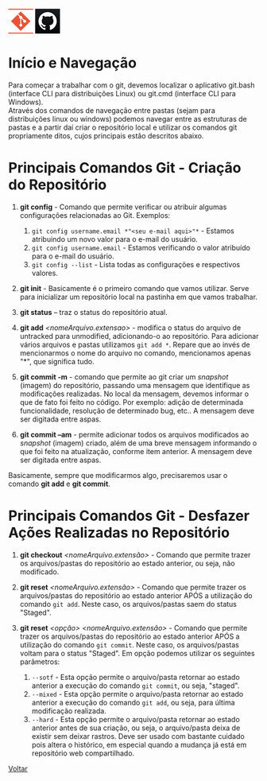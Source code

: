 ![Logo do Git](./../Imagens/icoGit.png) ![Logo do GitHub](./../Imagens/icoGitHub.png)

# Início e Navegação

Para começar a trabalhar com o git, devemos localizar o aplicativo git.bash (interface CLI para distribuições Linux) ou git.cmd (interface CLI para Windows).  
Através dos comandos de navegação entre pastas (sejam para distribuições linux ou windows) podemos navegar entre as estruturas de pastas e a partir daí criar o repositório local e utilizar os comandos git propriamente ditos, cujos principais estão descritos abaixo.

# Principais Comandos Git - Criação do Repositório  

1. **git config** - Comando que permite verificar ou atribuir algumas configurações relacionadas ao Git. Exemplos:  

	1. `git config username.email *"<seu e-mail aqui>"*` - Estamos atribuindo um novo valor para o e-mail do usuário.  
	2. `git config username.email` - Estamos verificando o valor atribuído para o e-mail do usuário.  
	3. `git config --list` - Lista todas as configurações e respectivos valores.

2. **git init** - Basicamente é o primeiro comando que vamos utilizar. Serve para inicializar um repositório local na pastinha em que vamos trabalhar. 

3. **git status** – traz o status do repositório atual. 

4. **git add** *<nomeArquivo.extensao>* - modifica o status do arquivo de untracked para unmodified, adicionando-o ao repositório. Para adicionar vários arquivos e pastas utilizamos `git add *`. Repare que ao invés de mencionarmos o nome do arquivo no comando, mencionamos apenas "*", que significa tudo.
 
5. **git commit -m** *<mensagem>* - comando que permite ao git criar um *snapshot* (imagem) do repositório, passando uma mensagem que identifique as modificações realizadas. No local da mensagem, devemos informar o que de fato foi feito no código. Por exemplo: adição de determinada funcionalidade, resolução de determinado bug, etc..
A mensagem deve ser digitada entre aspas.

6. **git commit –am** *<mensagem>* - permite adicionar todos os arquivos modificados ao *snapshot* (imagem) criado, além de uma breve mensagem informando o que foi feito na atualização, conforme item anterior. 
A mensagem deve ser digitada entre aspas.

Basicamente, sempre que modificarmos algo, precisaremos usar o comando **git add** e **git commit**. 

# Principais Comandos Git - Desfazer Ações Realizadas no Repositório  

1. **git checkout** *<nomeArquivo.extensão>* - Comando que permite trazer os arquivos/pastas do repositório ao estado anterior, ou seja, não modificado.  

2. **git reset** *<nomeArquivo.extensão>* - Comando que permite trazer os arquivos/pastas do repositório ao estado anterior APÓS a utilização do comando `git add`. Neste caso, os arquivos/pastas saem do status "Staged".

3. **git reset** *<opção>* *<nomeArquivo.extensão>* - Comando que permite trazer os arquivos/pastas do repositório ao estado anterior APÓS a utilização do comando `git commit`. Neste caso, os arquivos/pastas voltam para o status "Staged".
Em opção podemos utilizar os seguintes parâmetros:

	1. `--sotf` - Esta opção permite o arquivo/pasta retornar ao estado anterior a execução do comando `git commit`, ou seja, "staged".
	2. `--mixed` - Esta opção permite o arquivo/pasta retornar ao estado anterior a execução do comando `git add`, ou seja, para última modificação realizada.
	3. `--hard` - Esta opção permite o arquivo/pasta retornar ao estado anterior antes de sua criação, ou seja, o arquivo/pasta deixa de existir sem deixar rastros.
	Deve ser usado com bastante cuidado pois altera o histórico, em especial quando a mudança já está em repositório web compartilhado. 


[Voltar](./../README.md)
 


 